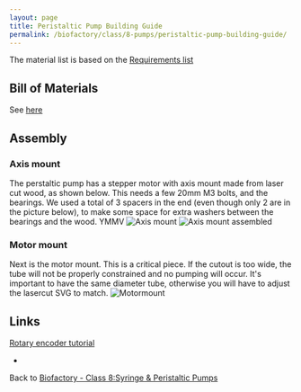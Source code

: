 ```yaml
---
layout: page
title: Peristaltic Pump Building Guide
permalink: /biofactory/class/8-pumps/peristaltic-pump-building-guide/
---
```


The material list is based on the [Requirements list](/biofactory/class/8-pumps/requirements/)

## Bill of Materials

See [here](/biofactory/class/8-pumps/peristaltic-pump-materials/)

## Assembly

### Axis mount
The perstaltic pump has a stepper motor with axis mount made from laser cut wood, as shown below. This needs a few 20mm M3 bolts, and the bearings. We used a total of 3 spacers in the end (even though only 2 are in the picture below), to make some space for extra washers between the bearings and the wood. YMMV
![Axis mount](https://raw.githubusercontent.com/BioHackAcademy/BHA_PeristalticPump/master/photos/axismount.JPG)
![Axis mount assembled](https://raw.githubusercontent.com/BioHackAcademy/BHA_PeristalticPump/master/photos/axismount-assembled.JPG)

### Motor mount
Next is the motor mount. This is a critical piece. If the cutout is too wide, the tube will not be properly constrained and no pumping will occur. It's important to have the same diameter tube, otherwise you will have to adjust the lasercut SVG to match.
![Motormount](https://raw.githubusercontent.com/BioHackAcademy/BHA_PeristalticPump/master/photos/motormount.JPG)


## Links

[Rotary encoder tutorial](http://bildr.org/2012/08/rotary-encoder-arduino/)

* 

Back to [Biofactory - Class 8:Syringe & Peristaltic Pumps](/biofactory/class/8-pumps/)

